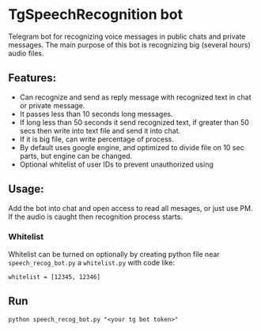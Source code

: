 # TgSpeechRecognition bot
Telegram bot for recognizing voice messages in public chats and private messages. The main purpose of this bot is recognizing big (several hours) audio files.

## Features:
- Can recognize and send as reply message with recognized text in chat or private message.
- It passes less than 10 seconds long messages.
- If long less than 50 seconds it send recognized text, if greater than 50 secs then write into text file and send it into chat.
- If it is big file, can write percentage of process.
- By default uses google engine, and optimized to divide file on 10 sec parts, but engine can be changed.
- Optional whitelist of user IDs to prevent unauthorized using

## Usage:
Add the bot into chat and open access to read all mesages, or just use PM. If the audio is caught then recognition process starts.

### Whitelist
Whitelist can be turned on optionally by creating python file near `speech_recog_bot.py` a `whitelist.py` with code like:
```
whitelist = [12345, 12346]
```

## Run
```
python speech_recog_bot.py "<your tg bot token>"
```